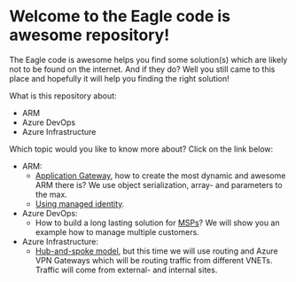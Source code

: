 # Welcome to the Eagle code is awesome repository!
The Eagle code is awesome helps you find some solution(s) which are likely not to be found on the internet. And if they do? Well you still came to this place and hopefully it will help you finding the right solution!

What is this repository about:
- ARM
- Azure DevOps
- Azure Infrastructure

Which topic would you like to know more about? Click on the link below:
- ARM:
  - [Application Gateway](https://github.com/theeagle-code/is-awesome/blob/master/ARM/ApplicationGateway.md), how to create the most dynamic and awesome ARM there is? We use object serialization, array- and parameters to the max.
  - [Using managed identity](https://github.com/theeagle-code/is-awesome/blob/master/ARM/ManagedIdentity.md).
- Azure DevOps:
  - How to build a long lasting solution for [MSPs](https://github.com/theeagle-code/is-awesome/blob/master/Azure%20DevOps/MSP.md)? We will show you an example how to manage multiple customers.
- Azure Infrastructure:
  - [Hub-and-spoke model](https://github.com/theeagle-code/is-awesome/blob/master/Azure%20Infrastructure/HubandSpoke.md), but this time we will use routing and Azure VPN Gateways which will be routing traffic from different VNETs. Traffic will come from external- and internal sites.